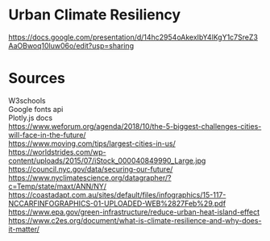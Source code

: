 # Urban Climate Resiliency
https://docs.google.com/presentation/d/14hc2954oAkexIbY4lKgY1c7SreZ3AaOBwoq10luw06o/edit?usp=sharing

# Sources
W3schools<br>
Google fonts api<br>
Plotly.js docs<br>
https://www.weforum.org/agenda/2018/10/the-5-biggest-challenges-cities-will-face-in-the-future/<br>
https://www.moving.com/tips/largest-cities-in-us/<br>
https://worldstrides.com/wp-content/uploads/2015/07/iStock_000040849990_Large.jpg<br>
https://council.nyc.gov/data/securing-our-future/<br>
https://www.nyclimatescience.org/datagrapher/?c=Temp/state/maxt/ANN/NY/<br>
https://coastadapt.com.au/sites/default/files/infographics/15-117-NCCARFINFOGRAPHICS-01-UPLOADED-WEB%2827Feb%29.pdf<br>
https://www.epa.gov/green-infrastructure/reduce-urban-heat-island-effect<br>
https://www.c2es.org/document/what-is-climate-resilience-and-why-does-it-matter/<br>



